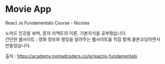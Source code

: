 # Movie App

React Js Fundamentals Course - Nicolas   

노마드 인강을 보며, 혼자 리액트의 이론, 기본지식을 공부했습니다.   
간단한 웹사이트 : 영화 정보와 랭킹을 알려주는 웹사이트를 직접 함께 클론코딩하면서 만들었습니다.   

출처 : https://academy.nomadcoders.co/p/reactjs-fundamentals

